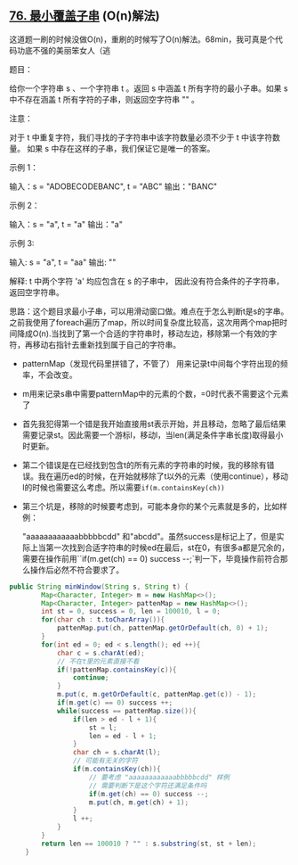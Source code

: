 ## [76. 最小覆盖子串](https://leetcode-cn.com/problems/minimum-window-substring/) (O(n)解法)

这道题一刷的时候没做O(n)，重刷的时候写了O(n)解法。68min，我可真是个代码功底不强的美丽笨女人（逃



题目：

给你一个字符串 s 、一个字符串 t 。返回 s 中涵盖 t 所有字符的最小子串。如果 s 中不存在涵盖 t 所有字符的子串，则返回空字符串 "" 。

 

注意：

对于 t 中重复字符，我们寻找的子字符串中该字符数量必须不少于 t 中该字符数量。
如果 s 中存在这样的子串，我们保证它是唯一的答案。




示例 1：

输入：s = "ADOBECODEBANC", t = "ABC"
输出："BANC"

示例 2：

输入：s = "a", t = "a"
输出："a"

示例 3:

输入: s = "a", t = "aa"
输出: ""

解释: t 中两个字符 'a' 均应包含在 s 的子串中，
因此没有符合条件的子字符串，返回空字符串。





思路：这个题目求最小子串，可以用滑动窗口做。难点在于怎么判断t是s的字串。之前我使用了foreach遍历了map，所以时间复杂度比较高，这次用两个map把时间降成O(n).当找到了第一个合适的字符串时，移动左边，移除第一个有效的字符，再移动右指针去重新找到属于自己的字符串。

* patternMap（发现代码里拼错了，不管了） 用来记录t中间每个字符出现的频率，不会改变。

* m用来记录s串中需要patternMap中的元素的个数，=0时代表不需要这个元素了

* 首先我犯得第一个错是我开始直接用st表示开始，并且移动，忽略了最后结果需要记录st。因此需要一个游标l，移动l，当len(满足条件字串长度)取得最小时更新。

* 第二个错误是在已经找到包含t的所有元素的字符串的时候，我的移除有错误。我在遍历ed的时候，在开始就移除了t以外的元素（使用continue），移动l的时候也需要这么考虑。所以需要`if(m.containsKey(ch))`

* 第三个坑是，移除的时候要考虑到，可能本身你的某个元素就是多的，比如样例：

  "aaaaaaaaaaaabbbbbcdd" 和"abcdd"。虽然success是标记上了，但是实际上当第一次找到合适字符串的时候ed在最后，st在0，有很多a都是冗余的，需要在操作前用``if(m.get(ch) == 0) success --;`判一下，毕竟操作前符合那么操作后必然不符合要求了。

```java
public String minWindow(String s, String t) {
        Map<Character, Integer> m = new HashMap<>();
        Map<Character, Integer> pattenMap = new HashMap<>();
        int st = 0, success = 0, len = 100010, l = 0;
        for(char ch : t.toCharArray()){
            pattenMap.put(ch, pattenMap.getOrDefault(ch, 0) + 1);
        }
        for(int ed = 0; ed < s.length(); ed ++){
            char c = s.charAt(ed);
            // 不在t里的元素直接不看
            if(!pattenMap.containsKey(c)){
                continue;
            }
            m.put(c, m.getOrDefault(c, pattenMap.get(c)) - 1);
            if(m.get(c) == 0) success ++;
            while(success == pattenMap.size()){
                if(len > ed - l + 1){
                    st = l;
                    len = ed - l + 1;
                }
                char ch = s.charAt(l);
                // 可能有无关的字符
                if(m.containsKey(ch)){
                    // 要考虑 "aaaaaaaaaaaabbbbbcdd" 样例
                    // 需要判断下是这个字符还满足条件吗
                    if(m.get(ch) == 0) success --;
                    m.put(ch, m.get(ch) + 1);
                }
                l ++;
            }
        }
        return len == 100010 ? "" : s.substring(st, st + len);
    }
```

